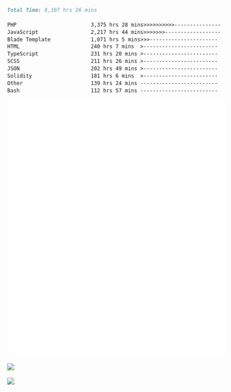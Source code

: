 <!--START_SECTION:waka-->

```markdown
Total Time: 8,307 hrs 26 mins

PHP                        3,375 hrs 28 mins>>>>>>>>>>---------------   39.96 %
JavaScript                 2,217 hrs 44 mins>>>>>>>------------------   26.26 %
Blade Template             1,071 hrs 5 mins>>>----------------------   12.68 %
HTML                       240 hrs 7 mins  >------------------------   02.84 %
TypeScript                 231 hrs 20 mins >------------------------   02.74 %
SCSS                       211 hrs 26 mins >------------------------   02.50 %
JSON                       202 hrs 49 mins >------------------------   02.40 %
Solidity                   181 hrs 6 mins  >------------------------   02.14 %
Other                      139 hrs 24 mins -------------------------   01.65 %
Bash                       112 hrs 57 mins -------------------------   01.34 %
```

<!--END_SECTION:waka-->

![](https://raw.githubusercontent.com/DrMaxis/github-stats-transparent/output/generated/overview.svg)
![](https://raw.githubusercontent.com/DrMaxis/github-stats-transparent/output/generated/languages.svg)

![](https://git-readme-stats-drmaxis-projects.vercel.app/api?username=drmaxis&show_icons=true&theme=outrun&count_private=true&show=reviews,discussions_started,discussions_answered,prs_merged,prs_merged_percentage&custom_title=2024%20Github%20Rank)
 
<a href="https://count.getloli.com/"><img src="https://count.getloli.com/get/@:maxis-the-alchemist?theme=rule34"></a>
<!-- https://count.getloli.com/get/@alchemist?theme=rule34 -->
<br>
